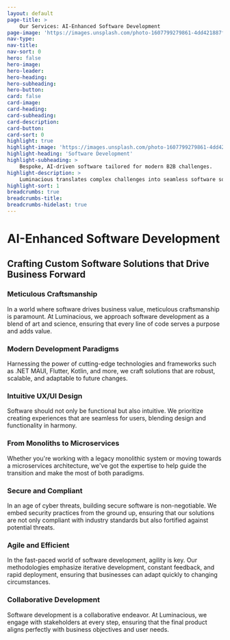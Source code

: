 ```yaml
---
layout: default
page-title: >
    Our Services: AI-Enhanced Software Development
page-image: 'https://images.unsplash.com/photo-1607799279861-4dd421887fb3?ixlib=rb-4.0.3&ixid=M3wxMjA3fDB8MHxwaG90by1wYWdlfHx8fGVufDB8fHx8fA%3D%3D&auto=format&fit=crop&w=2070&q=80'
nav-type: 
nav-title: 
nav-sort: 0
hero: false
hero-image: 
hero-leader: 
hero-heading: 
hero-subheading: 
hero-button: 
card: false
card-image: 
card-heading: 
card-subheading: 
card-description: 
card-button: 
card-sort: 0
highlight: true
highlight-image: 'https://images.unsplash.com/photo-1607799279861-4dd421887fb3?ixlib=rb-4.0.3&ixid=M3wxMjA3fDB8MHxwaG90by1wYWdlfHx8fGVufDB8fHx8fA%3D%3D&auto=format&fit=crop&w=2070&q=80'
highlight-heading: 'Software Development'
highlight-subheading: >
    Bespoke, AI-driven software tailored for modern B2B challenges.
highlight-description: >
    Luminacious translates complex challenges into seamless software solutions. Leveraging cutting-edge technologies and agile methodologies, we engineer bespoke applications that resonate with users, streamline operations, and set the benchmark for innovation in today's digital landscape.
highlight-sort: 1
breadcrumbs: true
breadcrumbs-title: 
breadcrumbs-hidelast: true
---
```


# AI-Enhanced Software Development

## Crafting Custom Software Solutions that Drive Business Forward

### Meticulous Craftsmanship

In a world where software drives business value, meticulous craftsmanship is paramount. At Luminacious, we approach software development as a blend of art and science, ensuring that every line of code serves a purpose and adds value.

### Modern Development Paradigms

Harnessing the power of cutting-edge technologies and frameworks such as .NET MAUI, Flutter, Kotlin, and more, we craft solutions that are robust, scalable, and adaptable to future changes.

### Intuitive UX/UI Design

Software should not only be functional but also intuitive. We prioritize creating experiences that are seamless for users, blending design and functionality in harmony.

### From Monoliths to Microservices

Whether you're working with a legacy monolithic system or moving towards a microservices architecture, we've got the expertise to help guide the transition and make the most of both paradigms.

### Secure and Compliant

In an age of cyber threats, building secure software is non-negotiable. We embed security practices from the ground up, ensuring that our solutions are not only compliant with industry standards but also fortified against potential threats.

### Agile and Efficient

In the fast-paced world of software development, agility is key. Our methodologies emphasize iterative development, constant feedback, and rapid deployment, ensuring that businesses can adapt quickly to changing circumstances.

### Collaborative Development

Software development is a collaborative endeavor. At Luminacious, we engage with stakeholders at every step, ensuring that the final product aligns perfectly with business objectives and user needs.